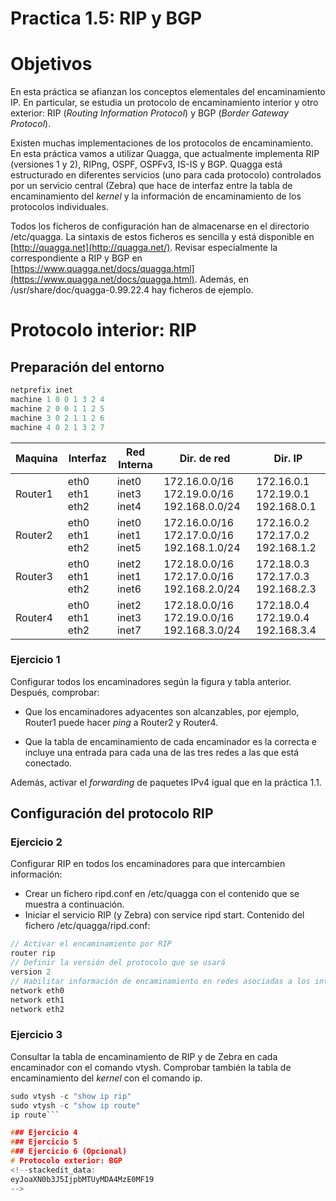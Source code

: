# Practica 1.5: RIP y BGP

# Objetivos
En esta práctica se afianzan los conceptos elementales del encaminamiento IP. En particular, se estudia un protocolo de encaminamiento interior y otro exterior: RIP (_Routing Information Protocol_) y BGP (_Border Gateway Protocol_).

Existen muchas implementaciones de los protocolos de encaminamiento. En esta práctica vamos a utilizar Quagga, que actualmente implementa RIP (versiones 1 y 2), RIPng, OSPF, OSPFv3, IS-IS y BGP. Quagga está estructurado en diferentes servicios (uno para cada protocolo) controlados por un servicio central (Zebra) que hace de interfaz entre la tabla de encaminamiento del  _kernel_  y la información de encaminamiento de los protocolos individuales.

Todos los ficheros de configuración han de almacenarse en el directorio /etc/quagga. La sintaxis de estos ficheros es sencilla y está disponible en  [http://quagga.net](http://quagga.net/). Revisar especialmente la correspondiente a RIP y BGP en  [https://www.quagga.net/docs/quagga.html](https://www.quagga.net/docs/quagga.html). Además, en /usr/share/doc/quagga-0.99.22.4 hay ficheros de ejemplo.

# Protocolo interior: RIP
## Preparación del entorno
```c
netprefix inet
machine 1 0 0 1 3 2 4
machine 2 0 0 1 1 2 5
machine 3 0 2 1 1 2 6
machine 4 0 2 1 3 2 7
```
|  Maquina | Interfaz | Red Interna | Dir. de red | Dir. IP
|--|--|--|--|--|
| Router1  | eth0 eth1 eth2  | inet0 inet3 inet4 | 172.16.0.0/16 172.19.0.0/16 192.168.0.0/24 | 172.16.0.1 172.19.0.1 192.168.0.1 |
| Router2  | eth0 eth1 eth2  | inet0 inet1 inet5 | 172.16.0.0/16 172.17.0.0/16 192.168.1.0/24 | 172.16.0.2 172.17.0.2 192.168.1.2 |
| Router3  | eth0 eth1 eth2  | inet2 inet1 inet6 | 172.18.0.0/16 172.17.0.0/16 192.168.2.0/24 | 172.18.0.3 172.17.0.3 192.168.2.3 |
| Router4  | eth0 eth1 eth2  | inet2 inet3 inet7 | 172.18.0.0/16 172.19.0.0/16 192.168.3.0/24 | 172.18.0.4 172.19.0.4 192.168.3.4 |

### Ejercicio 1
Configurar todos los encaminadores según la figura y tabla anterior. Después, comprobar:

- Que los encaminadores adyacentes son alcanzables, por ejemplo, Router1 puede hacer  _ping_  a Router2 y Router4.

- Que la tabla de encaminamiento de cada encaminador es la correcta e incluye una entrada para cada una de las tres redes a las que está conectado.

Además, activar el  _forwarding_  de paquetes IPv4 igual que en la práctica 1.1.

## Configuración del protocolo RIP
### Ejercicio 2
Configurar RIP en todos los encaminadores para que intercambien información:
- Crear un fichero ripd.conf en /etc/quagga con el contenido que se muestra a continuación.
- Iniciar el servicio RIP (y Zebra) con service ripd start.
Contenido del fichero /etc/quagga/ripd.conf:
```c
// Activar el encaminamiento por RIP
router rip
// Definir la versión del protocolo que se usará
version 2
// Habilitar información de encaminamiento en redes asociadas a los interfaces
network eth0
network eth1
network eth2
```
### Ejercicio 3
Consultar la tabla de encaminamiento de RIP y de Zebra en cada encaminador con el comando vtysh. Comprobar también la tabla de encaminamiento del  _kernel_  con el comando ip.
```c
sudo vtysh -c "show ip rip"
sudo vtysh -c "show ip route"
ip route```

### Ejercicio 4
### Ejercicio 5
### Ejercicio 6 (Opcional)
# Protocolo exterior: BGP
<!--stackedit_data:
eyJoaXN0b3J5IjpbMTUyMDA4MzE0MF19
-->